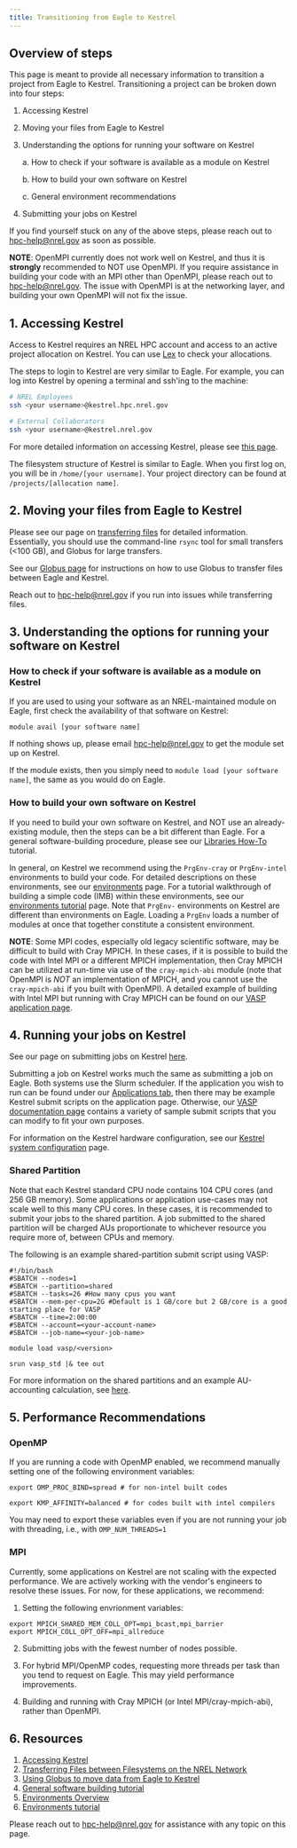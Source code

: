 ```yaml
---
title: Transitioning from Eagle to Kestrel
---
```


## Overview of steps

This page is meant to provide all necessary information to transition a project from Eagle to Kestrel. Transitioning a project can be broken down into four steps:

1. Accessing Kestrel
2. Moving your files from Eagle to Kestrel
3. Understanding the options for running your software on Kestrel

    a. How to check if your software is available as a module on Kestrel

    b. How to build your own software on Kestrel

    c. General environment recommendations

4. Submitting your jobs on Kestrel

If you find yourself stuck on any of the above steps, please reach out to hpc-help@nrel.gov as soon as possible.

**NOTE**: OpenMPI currently does not work well on Kestrel, and thus it is **strongly** recommended to NOT use OpenMPI. If you require assistance in building your code with an MPI other than OpenMPI, please reach out to hpc-help@nrel.gov. The issue with OpenMPI is at the networking layer, and building your own OpenMPI will not fix the issue.

## 1. Accessing Kestrel

Access to Kestrel requires an NREL HPC account and access to an active project allocation on Kestrel. You can use [Lex](https://hpcprojects.nrel.gov/login/?next=/) to check your allocations. 

The steps to login to Kestrel are very similar to Eagle. For example, you can log into Kestrel by opening a terminal and ssh'ing to the machine:

```bash
# NREL Employees 
ssh <your username>@kestrel.hpc.nrel.gov

# External Collaborators 
ssh <your username>@kestrel.nrel.gov

```
For more detailed information on accessing Kestrel, please see [this page](/Documentation/Systems/Kestrel/index). 

The filesystem structure of Kestrel is similar to Eagle. When you first log on, you will be in `/home/[your username]`. Your project directory can be found at `/projects/[allocation name]`.

## 2. Moving your files from Eagle to Kestrel

Please see our page on [transferring files](/Documentation/Managing_Data/Transferring_Files/index) for detailed information. Essentially, you should use the command-line `rsync` tool for small transfers (<100 GB), and Globus for large transfers. 

See our [Globus page](/Documentation/Managing_Data/Transferring_Files/globus/) for instructions on how to use Globus to transfer files between Eagle and Kestrel.

Reach out to hpc-help@nrel.gov if you run into issues while transferring files.

## 3. Understanding the options for running your software on Kestrel

### How to check if your software is available as a module on Kestrel

If you are used to using your software as an NREL-maintained module on Eagle, first check the availability of that software on Kestrel:

`module avail [your software name]`

If nothing shows up, please email hpc-help@nrel.gov to get the module set up on Kestrel.

If the module exists, then you simply need to `module load [your software name]`, the same as you would do on Eagle.

### How to build your own software on Kestrel

If you need to build your own software on Kestrel, and NOT use an already-existing module, then the steps can be a bit different than Eagle. For a general software-building procedure, please see our [Libraries How-To](/Documentation/Development/Libraries/howto) tutorial.

In general, on Kestrel we recommend using the `PrgEnv-cray` or `PrgEnv-intel` environments to build your code. For detailed descriptions on these environments, see our [environments](/Documentation/Systems/Kestrel/Environments/index) page. For a tutorial walkthrough of building a simple code (IMB) within these environments, see our [environments tutorial](/Documentation/Systems/Kestrel/Environments/tutorial) page. Note that `PrgEnv-` environments on Kestrel are different than environments on Eagle. Loading a `PrgEnv` loads a number of modules at once that together constitute a consistent environment. 

**NOTE**: Some MPI codes, especially old legacy scientific software, may be difficult to build with Cray MPICH. In these cases, if it is possible to build the code with Intel MPI or a different MPICH implementation, then Cray MPICH can be utilized at run-time via use of the `cray-mpich-abi` module (note that OpenMPI is *NOT* an implementation of MPICH, and you cannot use the `cray-mpich-abi` if you built with OpenMPI). A detailed example of building with Intel MPI but running with Cray MPICH can be found on our [VASP application page](/Documentation/Applications/vasp). 

## 4. Running your jobs on Kestrel

See our page on submitting jobs on Kestrel [here](/Documentation/Systems/Kestrel/running).

Submitting a job on Kestrel works much the same as submitting a job on Eagle. Both systems use the Slurm scheduler. If the application you wish to run can be found under our [Applications tab](/Documentation/Applications/index), then there may be example Kestrel submit scripts on the application page. Otherwise, our [VASP documentation page](/Documentation/Applications/vasp) contains a variety of sample submit scripts that you can modify to fit your own purposes.

For information on the Kestrel hardware configuration, see our [Kestrel system configuration](https://www.nrel.gov/hpc/kestrel-system-configuration.html) page.

### Shared Partition

Note that each Kestrel standard CPU node contains 104 CPU cores (and 256 GB memory). Some applications or application use-cases may not scale well to this many CPU cores. In these cases, it is recommended to submit your jobs to the shared partition. A job submitted to the shared partition  will be charged AUs proportionate to whichever resource you require more of, between CPUs and memory.

The following is an example shared-partition submit script using VASP:

```
#!/bin/bash
#SBATCH --nodes=1
#SBATCH --partition=shared
#SBATCH --tasks=26 #How many cpus you want
#SBATCH --mem-per-cpu=2G #Default is 1 GB/core but 2 GB/core is a good starting place for VASP
#SBATCH --time=2:00:00
#SBATCH --account=<your-account-name>
#SBATCH --job-name=<your-job-name>

module load vasp/<version>

srun vasp_std |& tee out
```

For more information on the shared partitions and an example AU-accounting calculation, see [here](/Documentation/Systems/Kestrel/running).

## 5. Performance Recommendations

### OpenMP

If you are running a code with OpenMP enabled, we recommend manually setting one of the following environment variables:

```
export OMP_PROC_BIND=spread # for non-intel built codes

export KMP_AFFINITY=balanced # for codes built with intel compilers
```

You may need to export these variables even if you are not running your job with threading, i.e., with `OMP_NUM_THREADS=1`

### MPI

Currently, some applications on Kestrel are not scaling with the expected performance. We are actively working with the vendor's engineers to resolve these issues. For now, for these applications, we recommend:

1. Setting the following envrionment variables:
```
export MPICH_SHARED_MEM_COLL_OPT=mpi_bcast,mpi_barrier 
export MPICH_COLL_OPT_OFF=mpi_allreduce 
```

2. Submitting jobs with the fewest number of nodes possible.

3. For hybrid MPI/OpenMP codes, requesting more threads per task than you tend to request on Eagle. This may yield performance improvements.

4. Building and running with Cray MPICH (or Intel MPI/cray-mpich-abi), rather than OpenMPI.

## 6. Resources

1. [Accessing Kestrel](/Documentation/Systems/Kestrel/index)
2. [Transferring Files between Filesystems on the NREL Network](/Documentation/Managing_Data/Transferring_Files/index)
3. [Using Globus to move data from Eagle to Kestrel](/Documentation/Managing_Data/Transferring_Files/globus)
4. [General software building tutorial](/Documentation/Development/Libraries/howto)
5. [Environments Overview](/Documentation/Systems/Kestrel/Environments/index)
6. [Environments tutorial](/Documentation/Systems/Kestrel/Environments/tutorial)

Please reach out to hpc-help@nrel.gov for assistance with any topic on this page.
